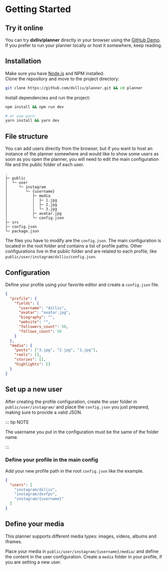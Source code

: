 # Getting Started

## Try it online

You can try **dxlliv/planner** directly in your browser using the [GitHub Demo](https://dxlliv.github.io/planner/).  
If you prefer to run your planner locally or host it somewhere, keep reading. 

## Installation

Make sure you have [Node.js](https://nodejs.org/en/download) and NPM installed.  
Clone the repository and move to the project directory:

```bash
git clone https://github.com/dxlliv/planner.git && cd planner
```

Install dependencies and run the project:

```bash
npm install && npm run dev

# or use yarn
yarn install && yarn dev
```

## File structure

You can add users directly from the browser, but if you want to host an instance of the planner somewhere and would like to show some users as soon as you open the planner, you will need to edit the main configuration file and the public folder of each user.

```
.
├─ public
│  └─ user
│     └─ instagram
│        └─ {username}
│           ├─ media
│           │  ├─ 1.jpg
│           │  ├─ 2.jpg
│           │  └─ 3.jpg
│           ├─ avatar.jpg
│           └─ config.json
├─ src
├─ config.json
└─ package.json
```

The files you have to modify are the `config.json`. The main configuration is located in the root folder and contains a list of profile paths. Other configurations live in the public folder and are related to each profile, like `public/user/instagram/dxlliv/config.json`.

## Configuration

Define your profile using your favorite editor and create a `config.json` file.

```json
{
  "profile": {
    "fields": {
      "username": "dxlliv",
      "avatar": "avatar.jpg",
      "biography": "",
      "website": "",
      "followers_count": 50,
      "follows_count": 50
    }
  },
  "media": {
    "posts": ["3.jpg", "2.jpg", "1.jpg"],
    "reels": [],
    "stories": [],
    "highlights": []
  }
}
```

## Set up a new user

After creating the profile configuration, create the user folder in `public/user/instagram/`
and place the `config.json` you just prepared, making sure to provide a valid JSON.

::: tip NOTE

The username you put in the configuration must be the same of the folder name.

:::

### Define your profile in the main config

Add your new profile path in the root `config.json` like the example.

```json
{
  "users": [
    "instagram/dxlliv",
    "instagram/dxvfpv",
    "instagram/{username}"
  ]
}
```

## Define your media

This planner supports different media types: images, videos, albums and iframes.

Place your media in `public/user/instagram/{username}/media/` and define the content in the user configuration. Create a `media` folder in your profile, if you are setting a new user.